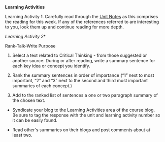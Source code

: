 **Learning Activities**

Learning Activity 1. Carefully read through the [Unit Notes](https://www.gitbook.com/book/twonline/ldrs-500/edit#/edit/master/unit-3-notes.md?_k=zic4ct "Go to Unit Notes") as this comprises the reading for this week. If any of the references referred to are interesting to you, look them up and continue reading for more depth.

*Learning Activity 2**

Rank-Talk-Write Purpose

1. Select a text related to Critical Thinking - from those suggested or another source. During or after reading, write a summary sentence for each key idea or concept you identify.   

2. Rank the summary sentences in order of importance \(“1” next to most important, “2” and “3” next to the second and third most important summaries of each concept.\)

3. Add to the ranked list of sentences a one or two paragraph summary of the chosen text.

* Syndicate your blog to the Learning Activities area of the course blog. Be sure to tag the response with the unit and learning activity number so it can be easily found.

*  Read other's summaries on their blogs and post comments about at least two.



